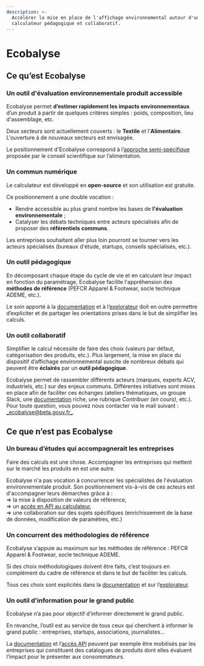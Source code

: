 ```yaml
---
description: >-
  Accélérer la mise en place de l'affichage environnemental autour d'un
  calculateur pédagogique et collaboratif.
---
```


# Ecobalyse

## Ce qu’est Ecobalyse

### Un outil d'évaluation environnementale produit accessible

Ecobalyse permet **d’estimer rapidement les impacts environnementaux** d’un produit à partir de quelques critères simples : poids, composition, lieu d'assemblage, etc.

Deux secteurs sont actuellement couverts : le **Textile** et l'**Alimentaire**. L'ouverture à de nouveaux secteurs est envisagée.&#x20;

Le positionnement d'Ecobalyse correspond à l’[approche semi-spécifique](https://expertises.ademe.fr/economie-circulaire/consommer-autrement/passer-a-laction/reconnaitre-produit-plus-respectueux-lenvironnement/dossier/laffichage-environnemental/affichage-environnemental-secteur-alimentaire-experimentation-20202021) proposée par le conseil scientifique sur l’alimentation.

### Un commun numérique

Le calculateur est développé en **open-source** et son utilisation est gratuite.&#x20;

Ce positionnement a une double vocation :

* Rendre accessible au plus grand nombre les bases de **l'évaluation environnementale** ;
* Catalyser les débats techniques entre acteurs spécialisés afin de proposer des **référentiels communs**.

Les entreprises souhaitant aller plus loin pourront se tourner vers les acteurs spécialisés (bureaux d'étude, startups, conseils spécialisés, etc.).&#x20;

### Un outil **pédagogique**

En décomposant chaque étape du cycle de vie et en calculant leur impact en fonction du paramétrage, Ecobalyse facilite l'appréhension des **méthodes de référence** (PEFCR Apparel & Footwear, socle technique ADEME, etc.).

Le soin apporté à la [documentation](https://fabrique-numerique.gitbook.io/ecobalyse/) et à l’[explorateur](https://ecobalyse.beta.gouv.fr/#/explore/textile) doit en outre permettre d’expliciter et de partager les orientations prises dans le but de simplifier les calculs.

### Un outil **collaboratif**

Simplifier le calcul nécessite de faire des choix (valeurs par défaut, catégorisation des produits, etc.). Plus largement, la mise en place du dispositif d’affichage environnemental suscite de nombreux débats qui peuvent être **éclairés** par un **outil pédagogique**.

Ecobalyse permet de rassembler différents acteurs (marques, experts ACV, industriels, etc.) sur des enjeux communs. Différentes initiatives sont mises en place afin de faciliter ces échanges (ateliers thématiques, un groupe Slack, une [documentation](https://fabrique-numerique.gitbook.io/ecobalyse/) riche, une rubrique _Contribuer (en cours)_, etc.). Pour toute question, vous pouvez nous contacter via le mail suivant : [_ecobalyse@beta.gouv.fr_](mailto:ecobalyse@beta.gouv.fr)_._

## Ce que n’est pas Ecobalyse

### Un **bureau d’études** qui accompagnerait les entreprises

Faire des calculs est une chose. Accompagner les entreprises qui mettent sur le marché les produits en est une autre.&#x20;

Ecobalyse n'a pas vocation à concurrencer les spécialistes de l'évaluation environnementale produit. Son positionnement vis-à-vis de ces acteurs est d'accompagner leurs démarches grâce à : \
\=> la mise à disposition de valeurs de référence,\
\=> un [accès en API au calculateur](https://ecobalyse.beta.gouv.fr/#/api),\
\=> une collaboration sur des sujets spécifiques (enrichissement de la base de données, modification de paramètres, etc.)&#x20;

### Un **concurrent des méthodologies de référence**

Ecobalyse s’appuie au maximum sur les méthodes de référence : PEFCR Apparel & Footwear, socle technique ADEME.

Si des choix méthodologiques doivent être faits, c’est toujours en complément du cadre de référence et dans le but de faciliter les calculs.&#x20;

Tous ces choix sont explicités dans la [documentation](https://fabrique-numerique.gitbook.io/ecobalyse/) et sur l’[explorateur](https://ecobalyse.beta.gouv.fr/#/explore/textile).

### Un outil d'information pour le **grand public**

Ecobalyse n’a pas pour objectif d’informer directement le grand public.

En revanche, l’outil est au service de tous ceux qui cherchent à informer le grand public : entreprises, startups, associations, journalistes…

La [documentation](https://fabrique-numerique.gitbook.io/ecobalyse/) et l’[accès API](https://ecobalyse.beta.gouv.fr/#/api) peuvent par exemple être mobilisés par les entreprises qui constituent des catalogues de produits dont elles évaluent l’impact pour le présenter aux consommateurs.
